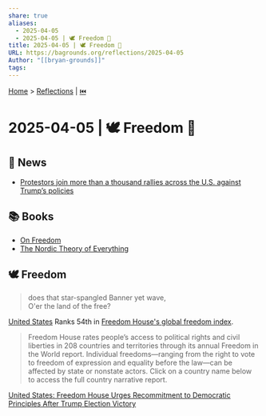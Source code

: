 ```yaml
---
share: true
aliases:
  - 2025-04-05
  - 2025-04-05 | 🕊️ Freedom 📣
title: 2025-04-05 | 🕊️ Freedom 📣
URL: https://bagrounds.org/reflections/2025-04-05
Author: "[[bryan-grounds]]"
tags: 
---
```

[Home](../index.md) > [Reflections](./index.md) | [⏮️](./2025-04-04.md)  
# 2025-04-05 | 🕊️ Freedom 📣  
## 📰 News  
- [Protestors join more than a thousand rallies across the U.S. against Trump’s policies](../videos/protestors-join-more-than-a-thousand-rallies-across-the-us-against-trumps-policies.md)  
  
## 📚 Books  
- [On Freedom](../books/on-freedom.md)  
- [The Nordic Theory of Everything](../books/the-nordic-theory-of-everything.md)  
  
## 🕊️ Freedom  
> does that star-spangled Banner yet wave,  
⁠O'er the land of the free?  
  
[United States](https://freedomhouse.org/country/united-states/freedom-world/2025) Ranks 54th in [Freedom House's global freedom index](https://freedomhouse.org/countries/freedom-world/scores?sort=desc&order=Total%20Score%20and%20Status).  
  
> Freedom House rates people’s access to political rights and civil liberties in 208 countries and territories through its annual Freedom in the World report. Individual freedoms—ranging from the right to vote to freedom of expression and equality before the law—can be affected by state or nonstate actors. Click on a country name below to access the full country narrative report.  
  
[United States: Freedom House Urges Recommitment to Democratic Principles After Trump Election Victory](https://freedomhouse.org/article/united-states-freedom-house-urges-recommitment-democratic-principles-after-trump-election)  
